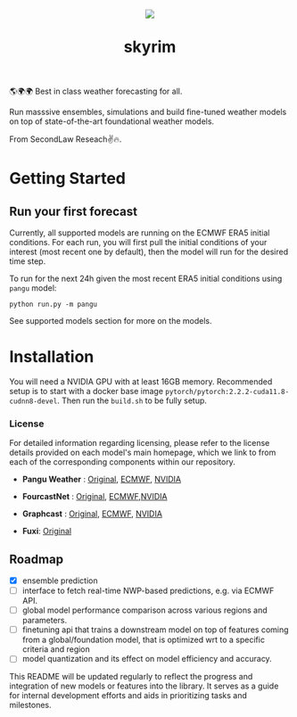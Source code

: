 <h1 align="center">
 
 <a href="https://www.secondlaw.xyz">
  <picture>
    <source media="(prefers-color-scheme: dark)" srcset="./assets/skyrim_22.png"/>
    <img src="./assets/skyrim_22.png"/>
  </picture>
 </a>
 <br></br>
skyrim
<br></br>

</h1>
<p align="center">

🌎🌍🌍 Best in class weather forecasting for all.

Run masssive ensembles, simulations and build fine-tuned weather models on top of state-of-the-art foundational weather models.

From SecondLaw Reseach✌️🔥.

</p>

# Getting Started

## Run your first forecast

Currently, all supported models are running on the ECMWF ERA5 initial conditions. For each run, you will first pull the initial conditions of your interest (most recent one by default), then the model will run for the desired time step.

To run for the next 24h given the most recent ERA5 initial conditions using `pangu` model:

`python run.py -m pangu`

See supported models section for more on the models.

# Installation

You will need a NVIDIA GPU with at least 16GB memory. Recommended setup is to start with a docker base image `pytorch/pytorch:2.2.2-cuda11.8-cudnn8-devel`. Then run the `build.sh` to be fully setup.

### License

For detailed information regarding licensing, please refer to the license details provided on each model's main homepage, which we link to from each of the corresponding components within our repository.

- **Pangu Weather** : [Original](https://github.com/198808xc/Pangu-Weather), [ECMWF](https://github.com/ecmwf-lab/ai-models-panguweather), [NVIDIA](https://github.com/NVIDIA/earth2mip)

- **FourcastNet** : [Original](https://github.com/NVlabs/FourCastNet), [ECMWF](https://github.com/ecmwf-lab/ai-models-fourcastnetv2),[NVIDIA](https://github.com/NVIDIA/earth2mip)

- **Graphcast** : [Original](https://github.com/google-deepmind/graphcast), [ECMWF](https://github.com/ecmwf-lab/ai-models-graphcast), [NVIDIA](https://github.com/NVIDIA/earth2mip)

- **Fuxi**: [Original](https://github.com/tpys/FuXi)

## Roadmap
- [x] ensemble prediction
- [ ] interface to fetch real-time NWP-based predictions, e.g. via ECMWF API.
- [ ] global model performance comparison across various regions and parameters.
- [ ] finetuning api that trains a downstream model on top of features coming from a global/foundation model, that is optimized wrt to a specific criteria and region
- [ ] model quantization and its effect on model efficiency and accuracy.

This README will be updated regularly to reflect the progress and integration of new models or features into the library. It serves as a guide for internal development efforts and aids in prioritizing tasks and milestones.

